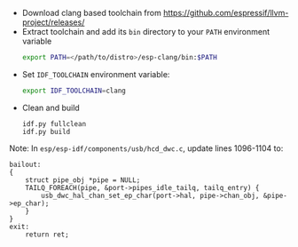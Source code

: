 

* Download clang based toolchain from https://github.com/espressif/llvm-project/releases/
* Extract toolchain and add its `bin` directory to your `PATH` environment variable
   ```bash
   export PATH=</path/to/distro>/esp-clang/bin:$PATH
   ```
* Set `IDF_TOOLCHAIN` environment variable:
   ```bash
   export IDF_TOOLCHAIN=clang
   ```
* Clean and build
   ```
   idf.py fullclean
   idf.py build
   ```

Note: In `esp/esp-idf/components/usb/hcd_dwc.c`, update lines 1096-1104 to:

```
bailout: 
{   
    struct pipe_obj *pipe = NULL;
    TAILQ_FOREACH(pipe, &port->pipes_idle_tailq, tailq_entry) {
        usb_dwc_hal_chan_set_ep_char(port->hal, pipe->chan_obj, &pipe->ep_char);
    }
}
exit:
    return ret;
```